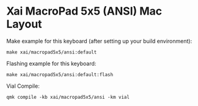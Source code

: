 # Xai MacroPad 5x5 (ANSI) Mac Layout

Make example for this keyboard (after setting up your build environment):

    make xai/macropad5x5/ansi:default

Flashing example for this keyboard:

    make xai/macropad5x5/ansi:default:flash

Vial Compile:

    qmk compile -kb xai/macropad5x5/ansi -km vial
